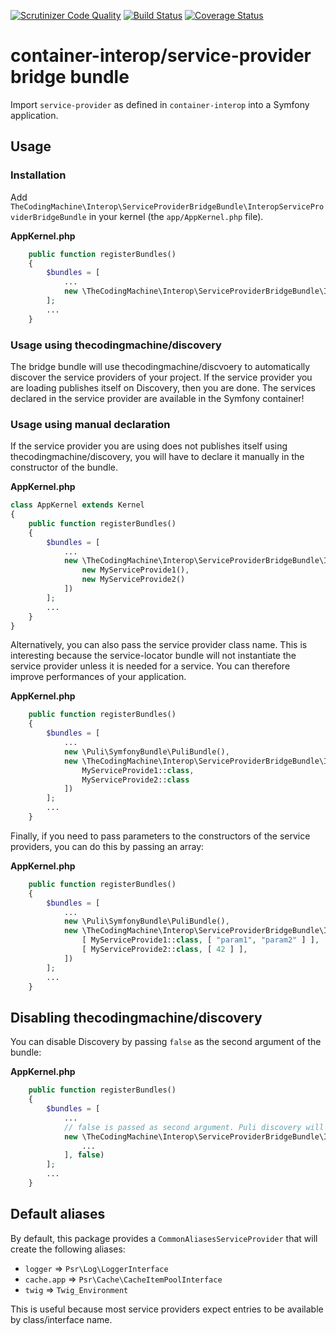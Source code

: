 [![Scrutinizer Code Quality](https://scrutinizer-ci.com/g/thecodingmachine/service-provider-bridge-bundle/badges/quality-score.png?b=1.0)](https://scrutinizer-ci.com/g/thecodingmachine/service-provider-bridge-bundle/?branch=1.0)
[![Build Status](https://travis-ci.org/thecodingmachine/service-provider-bridge-bundle.svg?branch=1.0)](https://travis-ci.org/thecodingmachine/service-provider-bridge-bundle)
[![Coverage Status](https://coveralls.io/repos/thecodingmachine/service-provider-bridge-bundle/badge.svg?branch=1.0&service=github)](https://coveralls.io/github/thecodingmachine/service-provider-bridge-bundle?branch=1.0)


# container-interop/service-provider bridge bundle

Import `service-provider` as defined in `container-interop` into a Symfony application.

## Usage

### Installation

Add `TheCodingMachine\Interop\ServiceProviderBridgeBundle\InteropServiceProviderBridgeBundle` in your kernel (the `app/AppKernel.php` file).

**AppKernel.php**
```php
    public function registerBundles()
    {
        $bundles = [
            ...
            new \TheCodingMachine\Interop\ServiceProviderBridgeBundle\InteropServiceProviderBridgeBundle()
        ];
        ...
    }
```


### Usage using thecodingmachine/discovery

The bridge bundle will use thecodingmachine/discvoery to automatically discover the service providers of your project. If the service provider you are loading publishes itself
on Discovery, then you are done. The services declared in the service provider are available in the Symfony container!

### Usage using manual declaration
 
If the service provider you are using does not publishes itself using thecodingmachine/discovery, you will have to declare it manually in the constructor of the bundle.

**AppKernel.php**
```php
class AppKernel extends Kernel
{
    public function registerBundles()
    {
        $bundles = [
            ...
            new \TheCodingMachine\Interop\ServiceProviderBridgeBundle\InteropServiceProviderBridgeBundle([
                new MyServiceProvide1(),
                new MyServiceProvide2()
            ])
        ];
        ...
    }
}
```

Alternatively, you can also pass the service provider class name. This is interesting because the service-locator bundle will not instantiate the service provider unless it is needed for a service.
You can therefore improve performances of your application.

**AppKernel.php**
```php
    public function registerBundles()
    {
        $bundles = [
            ...
            new \Puli\SymfonyBundle\PuliBundle(),
            new \TheCodingMachine\Interop\ServiceProviderBridgeBundle\InteropServiceProviderBridgeBundle([
                MyServiceProvide1::class,
                MyServiceProvide2::class
            ])
        ];
        ...
    }
```

Finally, if you need to pass parameters to the constructors of the service providers, you can do this by passing an array:

**AppKernel.php**
```php
    public function registerBundles()
    {
        $bundles = [
            ...
            new \Puli\SymfonyBundle\PuliBundle(),
            new \TheCodingMachine\Interop\ServiceProviderBridgeBundle\InteropServiceProviderBridgeBundle([
                [ MyServiceProvide1::class, [ "param1", "param2" ] ],
                [ MyServiceProvide2::class, [ 42 ] ],
            ])
        ];
        ...
    }
```

## Disabling thecodingmachine/discovery

You can disable Discovery by passing `false` as the second argument of the bundle:

**AppKernel.php**
```php
    public function registerBundles()
    {
        $bundles = [
            ...
            // false is passed as second argument. Puli discovery will be disabled.
            new \TheCodingMachine\Interop\ServiceProviderBridgeBundle\InteropServiceProviderBridgeBundle([
                ...
            ], false)
        ];
        ...
    }
```

## Default aliases

By default, this package provides a `CommonAliasesServiceProvider` that will create the following aliases:

- `logger` => `Psr\Log\LoggerInterface`
- `cache.app` => `Psr\Cache\CacheItemPoolInterface`
- `twig` => `Twig_Environment`

This is useful because most service providers expect entries to be available by class/interface name.
